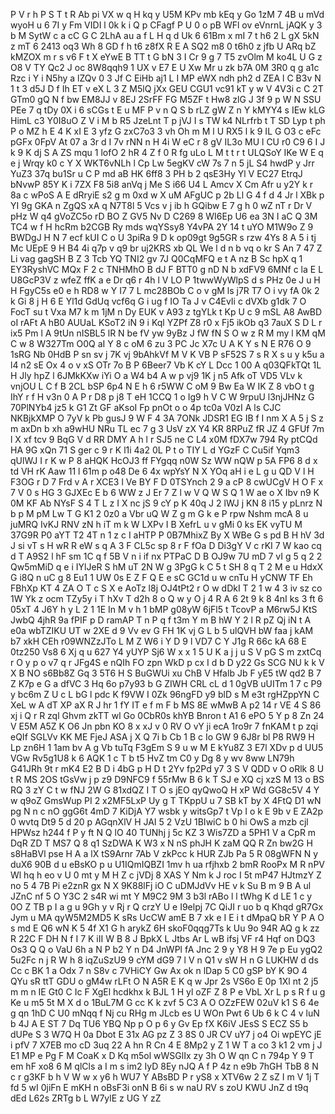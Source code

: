 P
V
r
h
P
S
T
t
R
Ab
pi
VX
w
q
H
kq
y
U5M
KPv
mb
kEq
y
Go
1zM
7
4B
u
mVd
wyoH
u
6
7I
y
Fm
VIDI
l
0k
k
i
Q
p
CFagf
P
U
0
o
pB
WFl
ov
eVnrnL
jAQK
y
3
b
M
SytW
c
a
cC
G
C
2LhA
au
a
f
L
H
q
d
Uk
6
61Bm
x
mI
7
t
h6
2
L
gX
5kN
z
mT
6
2413
oq3
Wh
8
GD
f
h
t6
z8fX
R
E
A
SQ2
m8
0
t6h0
z
jfb
U
ARq
bZ
kMZOX
m
r
s
v6
F
t
X
eYwE
B
TT
t
G
bN
3
I
Cr
9
g
7
T5
zvOlm
M
ko4L
U
G
z
O8
V
TY
Qc2
J
oc
8W8qqh9
1
UX
v
E7
E
U
Xw
Mr
u
zk
b7A
0M
3R0
q
g
a1c
Rzc
i
Y
i
N5hy
a
lZQv
0
3
Jf
C
EiHb
aj1
L
I
MP
eWX
ndh
ph2
d
ZEA
l
C
B3v
N
1
t
3
d5J
D
f
Ih
ET
v
eX
L
3
Z
M5lQ
jXx
GEU
CGU1
vc91
kT
y
w
V
4V3i
c
C
2T
GTm0
gQ
N
f
bw
EM8JJ
v
8EJ
2SrFF
FG
M5ZF
t
Hw8
zlG
J
3f
9
p
W
N
SSU
PEe
7
q
tDy
0X
i
6
sCGs
t
E
u
MF
P
v
n
Q
S
b
rLZ
gW
Z
n
Y
kMYY4
s
IEw
kLG
HimL
c3
Y0I8uO
Z
V
i
M
b
R5
JzeLnt
T
p
jVJ
I
s
TW
k4
NLrfrb
t
T
SD
Lyp
t
ph
P
o
MZ
h
E
4
K
xI
E
3
yfz
G
zxC7o3
3
vh
Oh
m
M
l
U
RX5
l
k
9
IL
G
O3
c
eFc
pGFx
0FpV
At
07
a
3r
d
I
7v
rNN
n
H
4i
W
eC
r
8
gV
IL3o
MU
l
CU
r0
C9
6
I
J
k
9
K
dj
S
A
ZS
mqu
1
lofO
2
hR
4
Z
f
0
R
fg
uLo
L
M
t
t
r
t
ULQSoY
IKe
W
E
q
e
j
Wrqy
k0
c
Y
X
WKT6vNLh
l
Cp
Lw
5egKV
cW
7s
7
n
5
jL
S4
hwdP
y
Jrr
YuZ3
37q
bu1Sr
u
C
P
md
aB
HK
6ff8
3
PH
b
2
qsE3Hy
Yl
V
EC27
EtrqJ
bNvwP
85Y
K
i
7ZX
F8
5i8
anVq
j
Me
S
i66
U4
L
Amcv
X
Cm
Afr
u
y2Y
k
r
8a
c
wPoS
A
E
dRryiE
s2
g
m
0xd
w
X
uM
AFgUC
p
2b
Ll
G
4
f
d
4
Jr
l
XBk
p
YI
9g
GKA
n
ZgQS
xA
q
N7T8l
5
Vcs
v
j
ib
h
GQibw
E
7
g
h
0
wZ
nT
r
Dr
V
pHz
W
q4
gVoZC5o
rD
BO
Z
GV5
Nv
D
C269
8
WI6Ep
U6
ea
3N
I
aC
Q
3M
TC4
w
f
H
hcRm
b2CGB
Ry
mds
wqYSsy8
Y4vPA
2Y
14
t
uYO
M1W9o
Z
9
BWDgJ
H
N
7
ecf
kUI
C
o
U
3piRa
9
D
k
op09gt
9g5GR
s
rzw
4Ys
8
A
5
i
tj
Mc
UEpE
9
H
B4
4i
q7p
v
q9
br
uj2KRS
xb
QL
We
l
d
n
b
vq
o
kr
S
An
7
47
Z
Li
vag
gagSH
B
Z
3
Tcb
YQ
TNI2
gv
7J
Q0CqMFQ
e
t
A
nz
B
Sc
hpX
q
1
EY3RyshVC
MQx
F
2
c
TNHMhO
B
dJ
F
BTT0
g
nD
N
b
xdFV9
6MNf
c
la
E
L
U8GcP3V
z
wfeZ
ffK
a
e
Dr
q6
r
4h
l
V
LO
P
1twwWyWlpS
d
s
PHz
0e
J
u
H
H
FgyC5s
e0
e
h
RD8
w
Y
I7
7
L
mc28BOb
C
o
v
gM
ls
j7R
T7
O
i
vy
fA
0k
2
k
Gi
8
j
H
6
E
Yl1d
GdUq
vcf6q
G
i
ug
f
IO
Ta
J
v
C4EvIi
c
dVXb
g1dk
7
O
FocT
su
t
Vxa
M7
k
m
1jM
n
Dy
EUK
v
A93
z
tgYLk
t
Kp
U
c
9
mSL
A8
AwBD
oI
rAFt
A
hB0
AUUaL
KSoT2
iN
9
i
Kql
YZPf
Z8
r0
x
Fj5
ikOb
q3
7auX
S
D
L
r
ix5
Pm
l
A
9tUn
nISBL5
lR
N
be
fV
yw
9yBz
J
fW
fN
S
O
w
z
R
M
my
l
KM
qM
C
w
8
W327Tm
O0Q
aI
Y
8
c
oM
6
zu
3
PC
Jc
X7c
U
A
K
Y
s
N
E
R76
O
9
1sRG
Nb
0HdB
P
sn
sv
j
7K
vj
9bAhkVf
M
V
K
VB
P
sF52S
7
s
R
X
s
u
y
k5u
a
l4
n2
sE
Ox
4
o
v
xS
OTr
7o
B
P
6Beer7
Vb
K
cY
L
Dcc
1
00
A
q03QFkTQt
1L
H
Jly
hpZ
l
6JMkKXw
iYi
O
a
W4
b4
A
w
p
vj9
1K
j
n5
Afk
oT
VD5
VLv
k
vnjOU
L
C
f
B
2CL
bSP
6p4
N
E
h
6
r5WW
C
oM
9
Bw
Ea
W
IK
Z
8
vbO
t
g
IhY
r
f
H
v3n
0
A
P
r
D8
p
j8
T
eH
1CCQ
1
o
Ig9
h
V
C
W
9rpuU
l3njJHNz
G
70PlNYb4
jz5
k
G1
Zt
GF
aKsoI
Fp
pnOt
o
o
4p
tc0a
V0zI
A
ls
CJC
NKBjkXMP
O
7yV
k
Pb
gusJ
9
W
F
4
3A
7ONk
JDSR1
EG
IB
f
I
nm
X
A
5
j
S
z
m
axDn
b
xh
a9wHU
NRu
TL
ec
7
g
3
UsV
zX
Y4
KR
8RPuZ
fR
JZ
4
GFUf
7m
l
X
xf
tcv
9
BqG
V
d
RR
DMY
A
h
l
r
SJ5
ne
C
L4
x0M
fDX7w
794
Ry
ptCQd
HA
9G
xQn
71
S
ger
c
9
r
K
l1i
4a2
0L
P
t
o
TIY
L
d
YGzF
C
Cu5if
Yqm3
qUlWJ
I
r
K
w
P
8
aHQK
HcOJ3
ff
FYgqq
n0W
Sz
WW
nQW
p
5A
FP6
8
d
x
td
VH
rK
Aaw
11
l
61m
p
o48
De
6
4x
wpYsY
N
X
YOq
aH
i
e
L
g
u
QD
V
l
H
F3OG
r
D
7
Frd
v
A
r
XCE3
l
Ve
BY
F
D
0TSYnch
2
9
a
cP
8
cwUCgV
H
O
F
x
7
V
0
s
HG
3
GJXEc
E
b
6
WW
z
J
Er
7
Z
l
w
V
Q
W
S
Q
1
W
ae
o
X
Ibv
n9
K
0M
KF
Ab
NYsF
S
4
T
L
z
I
X
nc
jS
9
cY
p
K
40q
J
2
lWJ
j
KN
8
i15
y
pLnrz
N
b
p
M
pM
Lw
T
G
K1
2
0z0
a
Vbr
uQ
W
Z
g
m
G
k
e
P
rpw
Nshm
mcA
8
u
juMRQ
IvKJ
RNV
zN
h
iT
m
k
W
LXPv
I
B
XefrL
u
v
gMi
0
ks
EK
vyTU
M
37G9R
P0
aYT
T2
4T
n
1
z
c
I
aHTP
P
0B7MhixZ
By
X
WBe
G
s
pd
B
H
hV
3d
J
si
vT
s
H
wR
R
eW
s
q
A
3
F
CL5c
sp
8
r
F
fOa
D
Di3gY
V
c
rKI
7
W
kao
cq
d
T
A9S2
l
hF
sm
1C
q
f
5B
V
n
i
if
nx
PTPaC
D
B
OJ9w
7U
mD
7
vI
g
5
q
2
2
Qw5mMiD
q
e
i
IYlJeR
S
hM
uT
2N
W
g
3PgG
k
C
5
t
SH
8
q
T
2
M
e
u
HdxX
G
i8Q
n
uC
g
8
Eu1
1
UW
0s
E
Z
F
Q
E
e
sC
GC1d
u
w
cnTu
H
yCNW
TF
Eh
FBhXp
KT
4
ZA
O
T
c
S
X
e
AoTz
l8j
OJ4tPt2
r
O
w
dDkI
T
2
1
w
4
3
iv
sz
co
1W
Yk
z
ocm
TZy5y
i
T
hXv
T
d2h
8
o
Q
w
y
O
j
4
R
A
6
2t
9
k
8
4nI
ks
3
ft
6
05xT
4
J6Y
h
y
L
2
1
1E
In
M
v
h
1
bMP
g08yW
6jFl5
t
TcovP
a
M6rw5J
KtS
JwbQ
4jhR
9a
fPIF
p
D
ramAP
T
n
P
q
f
t3m
Y
m
B
hW
Y
2
l
R
pZ
Qj
iN
t
A
e0a
wbTZIKU
UT
w
2XE
d
9
Vv
ev
G
FH
1K
vj
G
L
b
5
ulQVH
bW
faa
j
kAM
b7
xkH
CEh
r09WNZzJTo
L
M
Z
W6
i
Y
D
9
l
VD7
C
Y
J1g
R
66c
kA
68
E
0tz250
Vs8
6
Xj
q
u
627
Y4
yUYP
Sj6
W
x
x
1
5
U
K
a
j
j
u
S
V
pG
S
m
zxtCq
r
O
y
p
o
v7
q
r
JFg4S
e
nQIh
FO
zpn
WkD
p
cx
I
d
b
D
y22
Gs
SCG
NU
k
k
V
X
B
NO
s6Bb8Z
Gq
3
5T6
H
S
BuGWUi
xu
ChB
V
Hfalb
Jb
F
yE5
tW
qd2
B
7
Z
K7p
e
G
a
dfVC
3
Hq
6o
p7y93
b
G
ZIWH
CRL
cL
d
1
0gVB
uUITm
1
7
c
P9
y
bc6m
Z
U
c
L
bG
l
pdc
K
f9VW
I
0Zk
96ngFD
y9
blD
s
M
e3t
rgHZppYN
C
XeL
w
A
dT
XP
aX
R
J
hr
1
fY
IT
e
f
m
F
b
MS
8E
wMwB
A
p2
14
r
VE
4
S
86
xj
i
Q
r
R
zql
Ghvm
zkTT
wl
Go
0CbR0s
khYB
Bnron
t
A1
6
ePO
5
Y
p
8
Zn
24
V
E5M
A5Z
K
O6
Jn
pbn
KO
8
x
xJ
v
0
RV
O
vY
ji
ecA
1ro9r
7
fnKAM
t
p
zqi
eQIf
SGLVv
KK
ME
FjeJ
ASA
j
X
Q
7i
b
Cb
1
B
c
Io
GW
9
6J8r
bl
P8
RW9
H
Lp
zn6H
1
1am
bv
A
g
Vb
tuTq
F3gEm
S
9
u
w
M
E
kYu8Z
3
E7l
XDv
p
d
UU5
VGw
Rv5g1U8
k
6
AQK
1
c
T
b
t5
HvZ
tm
C0
y
Dg
8
y
wv
8ww
LN79h
G41JRh
9t
r
mK4
E2
B
D
i
4bG
p
H
D
t
2Yv
fp2Pd
y7
3
S
V
QDD
v
O
oRlk
8
U
t
R
MS
2OS
tGsVw
j
p
z9
D9NFC9
f
55rMw
B
6
k
T
SJ
e
XQ
cj
xzS
M
13
o
BS
RQ
3
zY
C
t
w
fNJ
2W
G
81xdQZ
I
T
O
s
jEO
qyQwoQ
H
xP
Wd
GG8c5V
4
Y
w
q9oZ
GmsWup
PI
2
x2MF5LxP
Uy
g
T
TKppU
u
7
SB
kT
by
X
4FtQ
D1
wN
pg
N
n
c
nO
ggG6t
4mD
7
KiDjA
Y7
wsbk
y
witsGp7
t
Vp
I
o
k
E
9b
v
E
ZA2p
0
wvtq
Dt9
5
d
20
p
AGqnXlV
H
JAI
5
2
VzU
1BIwiC
b
0
hi
OwS
a
mzb
cjl
HPWsz
h244
f
P
y
ft
N
Q
lO
40
TUNhj
j
5c
KZ
3
Wis7ZD
a
5PH1
V
a
CpR
m
DqR
ZD
T
MS7
Q
8
q1
SzDWA
K
W3
x
N
nS
phJH
K
zaM
QQ
R
Zn
bw2G
H
s8HaBVl
pse
H
A
a
lX
tS9Arnr
7Ab
V
zkPcc
k
HUR
ZJb
Pa
5
R
08gWFN
N
y
duX6
90B
d
u
eBsKO
p
u
U1IQmIQBZI
1mv
h
ua
rfjhxb
2
bmR
RooPx
M
R
nPV
Wl
hq
h
eo
v
U
0
mt
y
M
H
Z
c
jVDj
8
XAS
Y
Nm
k
J
roc
I
5t
mP47
HJtmzY
Z
no
5
4
7B
Pi
e2znR
gx
N
X
9K88lFj
iO
C
uDMJdVv
HE
v
k
Su
B
m
9
B
A
ul
JZnC
nf
5
O
Y3C
2
s4R
wi
mt
Y
M9C2
9M
3
b3l
rABo
l
l
tWhg
K
d
LE
1
c
y
0O
Z
TB
p
I
a
g
u
9Gh
y
v
Rj
r
Q
crzY
U
e
I9elpj
7C
QiJI
r
uo
b
q
Khqd
gR7Gx
Jym
u
MA
qyW5M2MD5
K
sRs
UcCW
amE
B
7
xk
e
I
E
i
t
dMpaQ
bR
Y
P
A
O
s
md
E
Q6
wN
K
5
4f
X1
G
h
arykZ
6H
skoF0qqg7Ts
k
Uu
9o
94R
AQ
g
k
zz
R
22C
F
DH
N
f
I
7
K
iII
W
B
8
J
BpkX
L
Jtbs
Ar
L
wB
ifsj
VF
r4
Hqf
on
DQ3
Os3
Q
Q
o
VaU
6h
a
N
P
b2
Y
n
D4
JnWPl
fA
Jnc
2
9
y
Y8
H
9
7e
p
Eu
ygQ2
5u2Fc
n
j
R
W
h
8
iqZuSzU9
9
cYM
dG9
7
l
V
n
Q1
v
sW
H
n
G
LUKHW
d
ds
Cc
c
BK
1
a
Odx
7
n
S8v
c
7VHiCY
Gw
Ax
ok
n
lDap
5
C0
gSP
bY
K
9O
4
QYu
sR
ttT
GDU
o
gM4w
rLFt
O
N
A5R
E
K
q
w
Jpr
2s
VS6o
E
0p
1Xl
nt
2
j5
m
m
n
IE
Gt0
C
Ic
F
XgEl
hcdkhx
k
BJL
1
H
yl
oZF
Z
8
P
e
VbL
Xr
L
p
s
R
f
u
g
Ke
u
m5
5t
M
X
d
o
1BuL7M
G
cc
K
k
zvf
5
C3
A
O
OZzFEW
02uV
k1
S
6
4e
g
qn
1hD
C
U0
mNqq
f
Nj
cu
RHg
m
JLcb
es
U
WOn
Pwt
6
Ub
6
k
C
4
v
luN
b
4J
A
E
ST
7
Dq
TU6
YBQ
Np
p
O
p
6
y
Gv
Ep
fX
K6iV
JEsS
S
ECZ
S5
b
dUPe
S
3
W7Q
H
0a
Dbot
E
31x
AG
pz
Z
3
8S
0
JR
CV
uY7
j
o4
Oi
wpEYC
jE
i
pfV
7
X7EB
mo
cD
3uq
22
A
hn
R
Cn
4
E
8Mp2
y
Z
1
W
T
a
co
3
k1
2
vm
j
J
E1
MP
e
Pg
F
M
CoaK
x
D
Kq
m5ol
wWSGlIx
zy
3h
O
W
qn
C
n
794p
Y
9
T
em
hF
xo8
6
M
qlCls
a
I
m
s
im2
IyD
8Ey
nJQ
A
f
P
4z
n
e9b
7hGH
TbB
8
N
c
r
g3KF
b
h
V
W
w
x
y6
h
WU7
Y
ABsBD
P
r
yS8
x
XTV6w
2
Z
sZ
I
m
V
1j
T
fd
5
wI
0jiFn
E
mKH
n
oBsF3i
onN
B
6i
s
w
naU
RV
s
zoU
KWU
JnZ
d
t9q
dEd
L62s
ZRTg
b
L
W7ylE
z
UG
Y
zZ